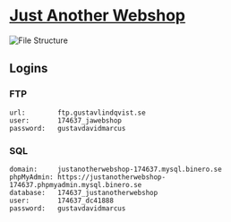 # [Just Another Webshop](http://justanotherwebshop.gustavlindqvist.se)

![File Structure](https://github.com/reedyn/Just-Another-Webshop/blob/master/Temporary%20Project%20Files/File-Structure.png?raw=true)

## Logins

### FTP

```
url: 		ftp.gustavlindqvist.se
user:		174637_jawebshop
password:	gustavdavidmarcus
```

### SQL

```
domain:		justanotherwebshop-174637.mysql.binero.se
phpMyAdmin:	https://justanotherwebshop-174637.phpmyadmin.mysql.binero.se
database:	174637_justanotherwebshop
user:		174637_dc41888
password:	gustavdavidmarcus
```
